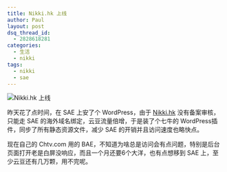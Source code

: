 ```yaml
---
title: Nikki.hk 上线
author: Paul
layout: post
dsq_thread_id:
  - 2828618281
categories:
  - 生活
  - nikki
tags:
  - nikki
  - sae
--- 
```



![Nikki.hk 上线](http://img.hz.mk/2014-0709/nikki_on_sae.png)

昨天花了点时间，在 SAE 上安了个 WordPress，由于 [Nikki.hk](http://nikki.hk) 没有备案审核，只能走 SAE 的海外域名绑定，云豆流量倍增，于是装了个七牛的 WordPress插件，同步了所有静态资源文件，减少 SAE 的开销并且访问速度也略快点。

现在自己的 Chtv.com 用的 BAE，不知道为啥总是访问会有点问题，特别是后台页面打开老是白屏没响应，而且一个月还要6个大洋，也有点想移到 SAE 上，至少云豆还有几万颗，用不完呢。
